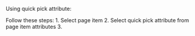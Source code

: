 Using quick pick attribute:

Follow these steps:
    1. Select page item
    2. Select quick pick attribute from page item attributes
    3. 
